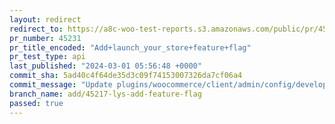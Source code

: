 ```yaml
---
layout: redirect
redirect_to: https://a8c-woo-test-reports.s3.amazonaws.com/public/pr/45231/api/index.html
pr_number: 45231
pr_title_encoded: "Add+launch_your_store+feature+flag"
pr_test_type: api
last_published: "2024-03-01 05:56:48 +0000"
commit_sha: 5ad40c4f64de35d3c09f74153007326da7cf06a4
commit_message: "Update plugins/woocommerce/client/admin/config/development.json"
branch_name: add/45217-lys-add-feature-flag
passed: true
---
```

